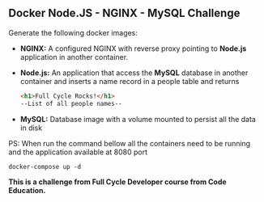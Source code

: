 ## Docker Node.JS - NGINX - MySQL Challenge

Generate the following docker images:
- **NGINX:** A configured NGINX with reverse proxy pointing to **Node.js** application in another container.

- **Node.js:** An application that access the **MySQL** database in another container and inserts a name record in a people table and returns 
    ~~~html
    <h1>Full Cycle Rocks!</h1>
    --List of all people names--
    ~~~

- **MySQL:** Database image with a volume mounted to persist all the data in disk

PS: When run the command bellow all the containers need to be running and the application available at 8080 port
~~~Docker
docker-compose up -d
~~~

**This is a challenge from Full Cycle Developer course from Code Education.**
